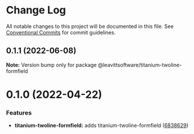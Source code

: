 # Change Log

All notable changes to this project will be documented in this file.
See [Conventional Commits](https://conventionalcommits.org) for commit guidelines.

## 0.1.1 (2022-06-08)

**Note:** Version bump only for package @leavittsoftware/titanium-twoline-formfield





# 0.1.0 (2022-04-22)


### Features

* **titanium-twoline-formfield:** adds titanium-twoline-formfield ([6838629](https://github.com/LeavittSoftware/titanium-elements/commit/6838629670e8e7ef842b37db95561426d9a39fca))
